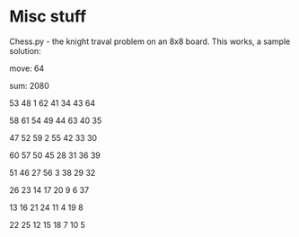 # Misc stuff

Chess.py - the knight traval problem on an 8x8 board. 
This works, a sample solution:

move:  64

sum:  2080

53 48  1 62 41 34 43 64

58 61 54 49 44 63 40 35

47 52 59  2 55 42 33 30

60 57 50 45 28 31 36 39

51 46 27 56  3 38 29 32

26 23 14 17 20  9  6 37

13 16 21 24 11  4 19  8

22 25 12 15 18  7 10  5

